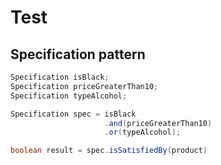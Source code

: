 # Test

## Specification pattern

```java
Specification isBlack;
Specification priceGreaterThan10;
Specification typeAlcohol;

Specification spec = isBlack
                     .and(priceGreaterThan10)
                     .or(typeAlcohol);

boolean result = spec.isSatisfiedBy(product)
```